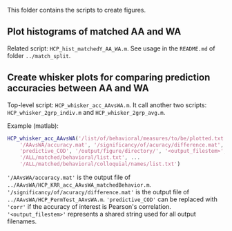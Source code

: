 This folder contains the scripts to create figures.

## Plot histograms of matched AA and WA

Related script: `HCP_hist_matchedY_AA_WA.m`. See usage in the `README.md` of folder `../match_split`.

## Create whisker plots for comparing prediction accuracies between AA and WA

Top-level script: `HCP_whisker_acc_AAvsWA.m`. It call another two scripts: `HCP_whisker_2grp_indiv.m` and `HCP_whisker_2grp_avg.m`.

Example (matlab):

```matlab
HCP_whisker_acc_AAvsWA('/list/of/behavioral/measures/to/be/plotted.txt', ...
    '/AAvsWA/accuracy.mat', '/significancy/of/acuracy/difference.mat', ...
    'predictive_COD', '/output/figure/directory/', '<output_filestem>', ...
    '/ALL/matched/behavioral/list.txt', ...
    '/ALL/matched/behavioral/colloquial/names/list.txt')
```

`'/AAvsWA/accuracy.mat'` is the output file of `../AAvsWA/HCP_KRR_acc_AAvsWA_matchedBehavior.m`. `'/significancy/of/acuracy/difference.mat'` is the output file of `../AAvsWA/HCP_PermTest_AAvsWA.m`. `'predictive_COD'` can be replaced with `'corr'` if the accuracy of interest is Pearson's correlation. `'<output_filestem>'` represents a shared string used for all output filenames. 

